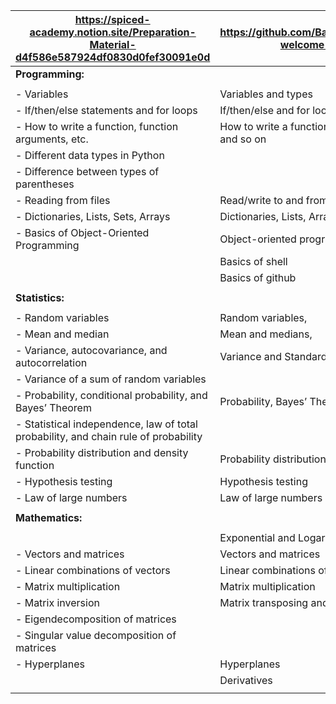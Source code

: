 | https://spiced-academy.notion.site/Preparation-Material-d4f586e587924df0830d0fef30091e0d | https://github.com/BasaJess/Neuefish_ds-welcome-package |
|------------------------------------------------------------------------|------------------------------------------------------------------------------|
|                                                                  **Programming:**|
| | |
|- Variables                                                                                    |Variables and types
|- If/then/else statements and for loops                                                        |If/then/else and for loops
|- How to write a function, function arguments, etc.                                            |How to write a function, function arguments and so on
|- Different data types in Python                                                             |
|- Difference between types of parentheses|
|- Reading from files                                                                           |Read/write to and from files
|- Dictionaries, Lists, Sets, Arrays                                                            |Dictionaries, Lists, Arrays
|- Basics of Object-Oriented Programming                                                        |Object-oriented programming
|                                                                                               |Basics of shell
|                                                                                               |Basics of github|
||
|                                                                  **Statistics:**|
||
|- Random variables                                                                             |Random variables,
|- Mean and median                                                                              |  Mean and medians,
|- Variance, autocovariance, and autocorrelation                                                | Variance and Standard deviation
|- Variance of a sum of random variables|
|- Probability, conditional probability, and Bayes’ Theorem                                     |Probability, Bayes’ Theorem,
|- Statistical independence, law of total probability, and chain rule of probability
|- Probability distribution and density function                                                 |  Probability distribution
|- Hypothesis testing                                                                           |Hypothesis testing
|- Law of large numbers                                                                         |Law of large numbers
||
|**Mathematics:**|
||
|                                                                                               |Exponential and Logarithms
|- Vectors and matrices                                                                         |Vectors and matrices
|- Linear combinations of vectors                                                               |Linear combinations of vectors
|- Matrix multiplication                                                                        |Matrix multiplication
|- Matrix inversion                                                                             |Matrix transposing and Matrix inversion
|- Eigendecomposition of matrices
|- Singular value decomposition of matrices
|- Hyperplanes                                                                                  |Hyperplanes
|                                                                                              |Derivatives
||
